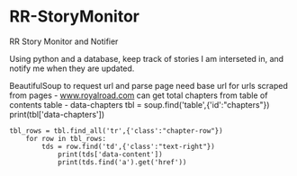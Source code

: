 # RR-StoryMonitor
RR Story Monitor and Notifier

Using python and a database, keep track of stories I am interseted in, and notify me when they are updated.

BeautifulSoup to request url and parse page
need base url for urls scraped from pages - www.royalroad.com
can get total chapters from table of contents table - data-chapters
    tbl = soup.find('table',{'id':"chapters"})
        print(tbl['data-chapters'])

    tbl_rows = tbl.find_all('tr',{'class':"chapter-row"})
        for row in tbl_rows:
            tds = row.find('td',{'class':"text-right"})
                print(tds['data-content'])
                print(tds.find('a').get('href'))